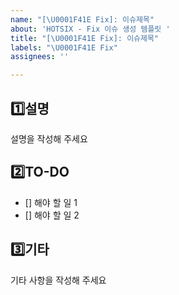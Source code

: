 ```yaml
---
name: "[\U0001F41E Fix]: 이슈제목"
about: 'HOTSIX - Fix 이슈 생성 템플릿 '
title: "[\U0001F41E Fix]: 이슈제목"
labels: "\U0001F41E Fix"
assignees: ''

---
```


## 1️⃣설명
설명을 작성해 주세요

## 2️⃣TO-DO
- [] 해야 할 일 1
- [] 해야 할 일 2

## 3️⃣기타
기타 사항을 작성해 주세요
